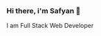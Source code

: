 ### Hi there, i'm Safyan 👋
I am Full Stack Web Developer 


<!--
**safyan-developer/safyan-developer** is a ✨ _special_ ✨ repository because its `README.md` (this file) appears on your GitHub profile.

Here are some ideas to get you started:

- 🔭 I’m currently working on .NET Core + Angular
- 🌱 I’m currently learning front-end techanologies
- 👯 I’m looking to collaborate on Full Stack Web Development
- 🤔 I’m looking for help with Fronend & API's
- 💬 Ask me about Full Stack Web Development
- 📫 How to reach me: safyanyaqoo07@gmail.com && 
- 😄 Pronouns: He
- ⚡ Fun fact: Love plyaing football
-->
